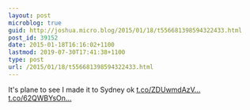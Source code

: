 ```yaml
---
layout: post
microblog: true
guid: http://joshua.micro.blog/2015/01/18/t556681398594322433.html
post_id: 39152
date: 2015-01-18T16:16:02+1100
lastmod: 2019-07-30T17:41:38+1100
type: post
url: /2015/01/18/t556681398594322433.html
---
```

It's plane to see I made it to Sydney ok [t.co/ZDUwmdAzV...](http://t.co/ZDUwmdAzVb) [t.co/62QWBYsOn...](http://t.co/62QWBYsOn5)
